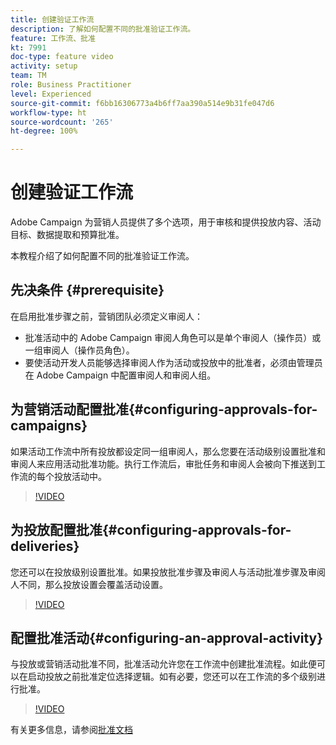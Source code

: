 ```yaml
---
title: 创建验证工作流
description: 了解如何配置不同的批准验证工作流。
feature: 工作流、批准
kt: 7991
doc-type: feature video
activity: setup
team: TM
role: Business Practitioner
level: Experienced
source-git-commit: f6bb16306773a4b6ff7aa390a514e9b31fe047d6
workflow-type: ht
source-wordcount: '265'
ht-degree: 100%

---
```



# 创建验证工作流

Adobe Campaign 为营销人员提供了多个选项，用于审核和提供投放内容、活动目标、数据提取和预算批准。

本教程介绍了如何配置不同的批准验证工作流。

## 先决条件 {#prerequisite}

在启用批准步骤之前，营销团队必须定义审阅人：

* 批准活动中的 Adobe Campaign 审阅人角色可以是单个审阅人（操作员）或一组审阅人（操作员角色）。
* 要使活动开发人员能够选择审阅人作为活动或投放中的批准者，必须由管理员在 Adobe Campaign 中配置审阅人和审阅人组。

## 为营销活动配置批准{#configuring-approvals-for-campaigns}

如果活动工作流中所有投放都设定同一组审阅人，那么您要在活动级别设置批准和审阅人来应用活动批准功能。执行工作流后，审批任务和审阅人会被向下推送到工作流的每个投放活动中。

>[!VIDEO](https://video.tv.adobe.com/v/25175?quality=12)

## 为投放配置批准{#configuring-approvals-for-deliveries}

您还可以在投放级别设置批准。如果投放批准步骤及审阅人与活动批准步骤及审阅人不同，那么投放设置会覆盖活动设置。

>[!VIDEO](https://video.tv.adobe.com/v/25176?quality=12)

## 配置批准活动{#configuring-an-approval-activity}

与投放或营销活动批准不同，批准活动允许您在工作流中创建批准流程。如此便可以在启动投放之前批准定位选择逻辑。如有必要，您还可以在工作流的多个级别进行批准。

>[!VIDEO](https://video.tv.adobe.com/v/25174?quality=12)

有关更多信息，请参阅[批准文档](https://experienceleague.adobe.com/docs/campaign-classic/using/automating-with-workflows/flow-control-activities/approval.html?lang=zh-Hans)
